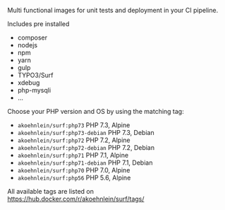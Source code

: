 Multi functional images for unit tests and deployment in your CI pipeline.

Includes pre installed

* composer
* nodejs
* npm
* yarn
* gulp
* TYPO3/Surf
* xdebug
* php-mysqli
* ...


Choose your PHP version and OS by using the matching tag:

* `akoehnlein/surf:php73` PHP 7.3, Alpine
* `akoehnlein/surf:php73-debian` PHP 7.3, Debian
* `akoehnlein/surf:php72` PHP 7.2, Alpine
* `akoehnlein/surf:php72-debian` PHP 7.2, Debian
* `akoehnlein/surf:php71` PHP 7.1, Alpine
* `akoehnlein/surf:php71-debian` PHP 7.1, Debian
* `akoehnlein/surf:php70` PHP 7.0, Alpine
* `akoehnlein/surf:php56` PHP 5.6, Alpine

All available tags are listed on <https://hub.docker.com/r/akoehnlein/surf/tags/>